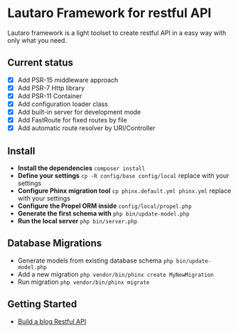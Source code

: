 Lautaro Framework for restful API
=============================

Lautaro framework is a light toolset to create restful API in a easy way with only what you need.


Current status
--------------

- [x] Add PSR-15 middleware approach
- [x] Add PSR-7 Http library
- [x] Add PSR-11 Container
- [x] Add configuration loader class
- [x] Add built-in server for development mode
- [x] Add FastRoute for fixed routes by file
- [x] Add automatic route resolver by URI/Controller

Install
--------------

- **Install the dependencies**
`composer install`
- **Define your settings**
`cp -R config/base config/local`  replace with your settings
- **Configure Phinx migration tool**
`cp phinx.default.yml phinx.yml`  replace with your settings
- **Configure the Propel ORM inside**
`config/local/propel.php`
- **Generate the first schema with**
`php bin/update-model.php`
- **Run the local server**
 `php bin/server.php`

Database Migrations
--------------

- Generate models from existing database schema
`php bin/update-model.php`
- Add a new migration
`php vendor/bin/phinx create MyNewMigration`
- Run migration
`php vendor/bin/phinx migrate`

Getting Started
--------------
- [Build a blog Restful API](https://github.com/gustavonecore/lautaro/blob/master/blog.md)

